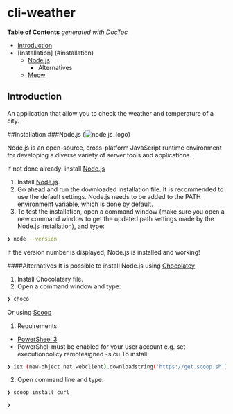 # cli-weather

<!-- START doctoc generated TOC please keep comment here to allow auto update -->
<!-- DON'T EDIT THIS SECTION, INSTEAD RE-RUN doctoc TO UPDATE -->
**Table of Contents**  *generated with [DocToc](https://github.com/thlorenz/doctoc)*

- [Introduction](#introduction)
- [Installation] (#installation)
    - [Node.js](#node.js)
        - Alternatives
    - [Meow](#meow)

## Introduction

An application that allow you to check the weather and temperature of a city.

##Installation
###Node.js (![node js_logo](https://cloud.githubusercontent.com/assets/22341176/23312933/d5878d8a-fabb-11e6-8665-efa9819b3494.png))

Node.js is an open-source, cross-platform JavaScript runtime environment for developing a diverse variety of server tools and applications.

If not done already: install [Node.js](https://nodejs.org/en/download/)
1. Install [Node.js](https://nodejs.org/en/).
2. Go ahead and run the downloaded installation file. It is recommended to use the default settings. Node.js needs to be added to the PATH environment variable, which is done by default.
3. To test the installation, open a command window (make sure you open a new command window to get the updated path settings made by the Node.js installation), and type:
```sh
❯ node --version
```
If the version number is displayed, Node.js is installed and working!

####Alternatives
It is possible to install Node.js using [Chocolatey](https://chocolatey.org/)
1. Install Chocolatery file.
2. Open a command window and type:
```sh
❯ choco
```
Or using [Scoop](http://scoop.sh/)
1. Requirements:
- [PowerSheel 3](https://www.microsoft.com/en-us/download/details.aspx?id=34595)
- PowerShell must be enabled for your user account e.g. set-executionpolicy remotesigned -s cu
To install:
```sh
❯ iex (new-object net.webclient).downloadstring('https://get.scoop.sh')
```
2. Open command line and type:
```sh
❯ scoop install curl
```

```sh
❯
```